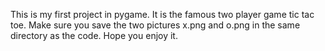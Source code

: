 This is my first project in pygame.
It is the famous two player game tic tac toe.
Make sure you save the two pictures x.png and o.png in the same directory as the code.
Hope you enjoy it.

